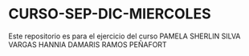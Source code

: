# CURSO-SEP-DIC-MIERCOLES
Este repositorio es para el ejercicio del curso
PAMELA SHERLIN SILVA VARGAS
HANNIA DAMARIS RAMOS PEÑAFORT
